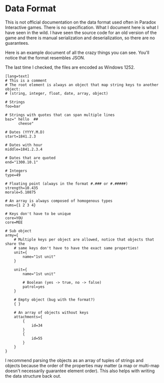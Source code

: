 # Data Format

This is not official documentation on the data format used often in Paradox
Interactive games. There is no specification. What I document here is what I
have seen in the wild. I have seen the source code for an old version of the
game and there is manual serialization and deserialization, so there are no
guarantees.

Here is an example document of all the crazy things you can see. You'll notice
that the format resembles JSON.

The last time I checked, the files are encoded as Windows 1252.

    [lang=text]
    # This is a comment
    # The root element is always an object that map string keys to another object:
    # (string, integer, float, date, array, object)

    # Strings
    foo=bar

    # Strings with quotes that can span multiple lines
    baz=" hello  ##
          cheese"

    # Dates (YYYY.M.D)
    start=1841.2.3

    # Dates with hour
    middle=1841.2.3.4

    # Dates that are quoted
    end="1300.10.1"

    # Integers
    type=49

    # Floating point (always in the format #.### or #.#####)
    strength=10.435
    morale=5.10875

    # An array is always composed of homogenous types
    nums={1 2 3 4}

    # Keys don't have to be unique
    core=YOU
    core=MEE

    # Sub object
    army={
        # Multiple keys per object are allowed, notice that objects that share the
        # same keys don't have to have the exact same properties!
        unit={
            name="1st unit"
        }

        unit={
            name="1st unit"

            # Boolean (yes -> true, no -> false)
            patrol=yes
        }

        # Empty object (bug with the format?)
        { }

        # An array of objects without keys
        attachments={
            {
                id=34
            }
            {
                id=55
            }
        }
    }


I recommend parsing the objects as an array of tuples of strings and objects
because the order of the properties may matter (a map or multi-map doesn't
necessarily guarantee element order). This also helps with writing the data
structure back out.
